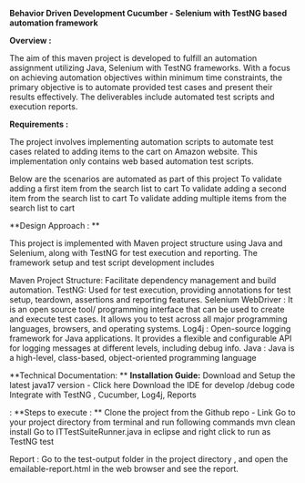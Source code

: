 **Behavior Driven Development Cucumber - Selenium with TestNG based automation framework**

**Overview :** 

The aim of this maven project is developed to fulfill an automation assignment utilizing Java, Selenium with TestNG frameworks. With a focus on achieving automation objectives within minimum time constraints, the primary objective is to automate provided test cases and present their results effectively.
The deliverables include automated test scripts and execution reports.

**Requirements :** 

The project involves implementing automation scripts to automate test cases related to adding items to the cart on Amazon website. This implementation only contains  web based automation test scripts. 

Below are the scenarios are automated as part of this project
To validate adding a first item from the search list to cart
To validate adding a second item from the search list to cart
To validate adding multiple items from the search list to cart


**Design Approach : **


This project is implemented with Maven project structure using Java and Selenium, along with TestNG for test execution and reporting. The framework setup and test script development includes


Maven Project Structure: Facilitate dependency management and build automation.
TestNG: Used for test execution, providing annotations for test setup, teardown, assertions and reporting features.
Selenium WebDriver : It is an open source tool/ programming interface that can be used to create and execute test cases. It allows you to test across all major programming languages, browsers, and operating systems.
Log4j : Open-source logging framework for Java applications. It provides a flexible and configurable API for logging messages at different levels, including debug info.
Java : Java is a high-level, class-based, object-oriented programming language


**Technical Documentation: **
**Installation Guide:** 
 Download and Setup the latest  java17  version - Click here 
Download the IDE for develop /debug code
Integrate with TestNG , Cucumber, Log4j,  Reports


:
**Steps to execute : **
Clone the project from the Github repo - Link
Go to your project directory from terminal and run following commands
mvn clean install
Go to ITTestSuiteRunner.java in eclipse and right click to run as TestNG test


Report : Go to the test-output folder in the project directory , and open the  emailable-report.html in the web browser and see the report.




 



	





